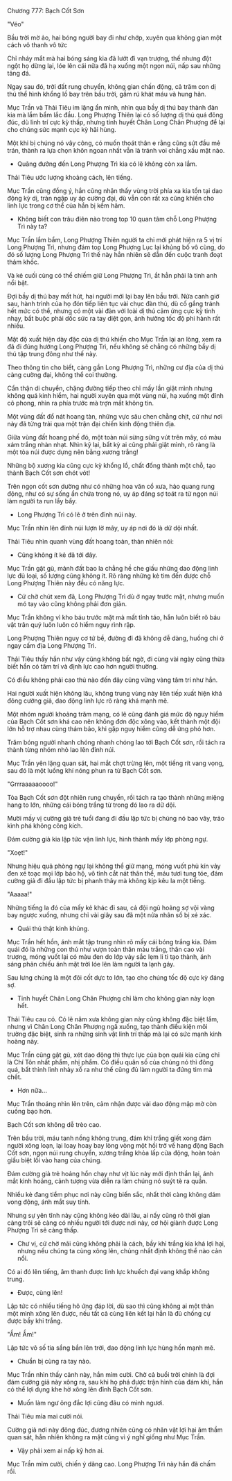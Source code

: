 




Chương 777: Bạch Cốt Sơn


"Véo"

Bầu trời mờ ảo, hai bóng người bay đi như chớp, xuyên qua không gian một cách vô thanh vô tức

Chỉ nháy mắt mà hai bóng sáng kia đã lướt đi vạn trượng, thế nhưng đột ngột họ dừng lại, lóe lên cái nữa đã hạ xuống một ngọn núi, nấp sau những tảng đá.

Ngay sau đó, trời đất rung chuyển, không gian chấn động, cả trăm con dị thú thể hình khổng lồ bay trên bầu trời, gầm rú khát máu và hung hãn.

Mục Trần và Thải Tiêu im lặng ẩn mình, nhìn qua bầy dị thú bay thành đàn kia mà lẩm bẩm lắc đầu. Long Phượng Thiên lại có số lượng dị thú quá đông đúc, dù linh trí cực kỳ thấp, nhưng tinh huyết Chân Long Chân Phượng để lại cho chúng sức mạnh cực kỳ hãi hùng.

Một khi bị chúng nó vây công, có muốn thoát thân e rằng cũng sứt đầu mẻ trán, thành ra lựa chọn khôn ngoan nhất vẫn là tránh voi chẳng xấu mặt nào.

- Quãng đưởng đến Long Phượng Trì kia có lẽ không còn xa lắm.

Thải Tiêu ước lượng khoảng cách, lên tiếng.

Mục Trần cũng đồng ý, hắn cũng nhận thấy vùng trời phía xa kia tồn tại dao động kỳ dị, tràn ngập uy áp cường đại, dù vẫn còn rất xa cũng khiến cho linh lực trong cơ thể của hắn bị kềm hãm.

- Không biết con trâu điên nào trong top 10 quan tâm chỗ Long Phượng Trì này ta?

Mục Trần lẩm bẩm, Long Phượng Thiên người ta chỉ mới phát hiện ra 5 vị trí Long Phượng Trì, nhưng đám top Long Phượng Lục lại khủng bố vô cùng, do đó số lượng Long Phượng Trì thế này hẳn nhiên sẽ dẫn đến cuộc tranh đoạt thảm khốc.

Và kẻ cuối cùng có thể chiếm giữ Long Phượng Trì, ắt hẳn phải là tinh anh nổi bật.

Đợi bầy dị thú bay mất hút, hai người mới lại bay lên bầu trời. Nửa canh giờ sau, hành trình của họ đón tiếp liên tục vài chục đàn thú, dù cố gắng tránh hết mức có thể, nhưng có một vài đàn với loài dị thú cảm ứng cực kỳ tinh nhạy, bắt buộc phải dốc sức ra tay diệt gọn, ảnh hưởng tốc độ phi hành rất nhiều.

Mật độ xuất hiện dày đặc của dị thú khiến cho Mục Trần lại an lòng, xem ra đã đi đúng hướng Long Phượng Trì, nếu không sẽ chẳng có những bầy dị thú tập trung đông như thế này.

Theo thông tin cho biết, càng gần Long Phượng Trì, những cư địa của dị thú càng cường đại, không thể coi thường.

Cẩn thận di chuyển, chặng đường tiếp theo chỉ mấy lần giật mình nhưng không quá kinh hiểm, hai người xuyên qua một vùng núi, hạ xuống một đỉnh cô phong, nhìn ra phía trước mà trợn mắt không tin.

Một vùng đất đổ nát hoang tàn, những vực sâu chen chằng chịt, cứ như nơi này đã từng trải qua một trận đại chiến kinh động thiên địa.

Giữa vùng đất hoang phế đó, một toàn núi sừng sững vút trên mây, có màu xám trắng nhàn nhạt. Nhìn kỹ lại, bất kỳ ai cũng phải giật mình, rõ ràng là một tòa núi được dựng nên bằng xương trắng!

Những bộ xương kia cũng cực kỳ khổng lồ, chất đống thành một chỗ, tạo thành Bạch Cốt sơn chót vót!

Trên ngọn cốt sơn dường như có những hoa văn cổ xưa, hào quang rung động, như có sự sống ẩn chứa trong nó, uy áp đáng sợ toát ra từ ngọn núi làm người ta run lẩy bẩy.

- Long Phượng Trì có lẽ ở trên đỉnh núi này.

Mục Trần nhìn lên đỉnh núi lượn lờ mây, uy áp nơi đó là dữ dội nhất.

Thải Tiêu nhìn quanh vùng đất hoang toàn, thản nhiên nói:

- Cũng không ít kẻ đã tới đây.

Mục Trần gật gù, mảnh đất bao la chẳng hề che giấu những dao động linh lực đủ loại, số lượng cũng không ít. Rõ ràng những kẻ tìm đến được chỗ Long Phượng Thiên này đều có năng lực.

- Cứ chờ chút xem đã, Long Phượng Trì dù ở ngay trước mặt, nhưng muốn mó tay vào cũng không phải đơn giản.

Mục Trần không vì kho báu trước mặt mà mất tỉnh táo, hắn luôn biết rõ báu vật trân quý luôn luôn có hiểm nguy rình rập.

Long Phượng Thiên nguy cơ tứ bề, đường đi đã không dễ dàng, huống chi ở ngay cấm địa Long Phượng Trì.

Thải Tiêu thấy hắn như vậy cũng không bất ngờ, đi cùng vài ngày cũng thừa biết hắn có tâm trí và định lực cao hơn người thường.

Có điều không phải cao thủ nào đến đây cũng vững vàng tâm trí như hắn.

Hai người xuất hiện không lâu, không trung vùng này liên tiếp xuất hiện khá đông cường giả, dao động linh lực rõ ràng khá mạnh mẽ.

Một nhóm người khoảng trăm mạng, có lẽ cũng đánh giá mức độ nguy hiểm của Bạch Cốt sơn khá cao nên không đơn độc xông vào, kết thành một đội lớn hỗ trợ nhau cùng thám bảo, khi gặp nguy hiểm cũng dễ ứng phó hơn.

Trăm bóng người nhanh chóng nhanh chóng lao tới Bạch Cốt sơn, rồi tách ra thành từng nhóm nhỏ lao lên đỉnh núi.

Mục Trần yên lặng quan sát, hai mắt chợt trừng lên, một tiếng rít vang vọng, sau đó là một luồng khí nóng phun ra từ Bạch Cốt sơn.

"Grrraaaaaoooo!"

Tòa Bạch Cốt sơn đột nhiên rung chuyển, rồi tách ra tạo thành những miệng hang to lớn, những cái bóng trắng từ trong đó lao ra dữ dội.

Mười mấy vị cường giả trẻ tuổi đang đi đầu lập tức bị chúng nó bao vây, trảo kình phá không công kích.

Đám cường giả kia lập tức vận linh lực, hình thành mấy lớp phòng ngự.

"Xoẹt!"

Nhưng hiệu quả phòng ngự lại không thể giữ mạng, móng vuốt phủ kín vảy đen xé toạc mọi lớp bảo hộ, vô tình cắt nát thân thể, máu tươi tung tóe, đám cường giả đi đầu lập tức bị phanh thây mà không kịp kêu la một tiếng.

"Aaaaa!"

Những tiếng la đó của mấy kẻ khác đi sau, cả đội ngũ hoảng sợ vội vàng bay ngược xuống, nhưng chỉ vài giây sau đã một nửa nhân số bị xé xác.

- Quái thú thật kinh khủng.

Mục Trần hết hồn, ánh mắt tập trung nhìn rõ mấy cái bóng trắng kia. Đám quái đó là những con thú như vượn toàn thân màu trắng, thân cao vài trượng, móng vuốt lại có màu đen do lớp vảy sắc lẹm li ti tạo thành, ánh sáng phản chiếu ánh mặt trời lóe lên làm người ta lạnh gáy.

Sau lưng chúng là một đôi cốt dực to lớn, tạo cho chúng tốc độ cực kỳ đáng sợ.

- Tinh huyết Chân Long Chân Phượng chỉ làm cho không gian này loạn hết.

Thải Tiêu cau có. Có lẽ năm xưa không gian này cũng không đặc biệt lắm, nhưng vì Chân Long Chân Phượng ngã xuống, tạo thành điều kiện môi trường đặc biệt, sinh ra những sinh vật linh trí thấp mà lại có sức mạnh kinh hoàng này.

Mục Trần cũng gật gù, xét dao động thì thực lực của bọn quái kia cũng chỉ là Chí Tôn nhất phẩm, nhị phẩm. Có điều quân số của chúng nó thì đông quá, bất thình lình nhảy xổ ra như thế cũng đủ làm người ta đứng tim mà chết.

- Hơn nữa...

Mục Trần thoáng nhìn lên trên, cảm nhận được vài dao động mập mờ còn cuồng bạo hơn.

Bạch Cốt sơn không dễ trèo cao.

Trên bầu trời, máu tanh nồng không trung, đám khỉ trắng giết xong đám người xông loạn, lại loay hoay bay lòng vòng một hồi trở về hang động Bạch Cốt sơn, ngọn núi rung chuyển, xương trắng khỏa lấp cửa động, hoàn toàn giấu biệt lối vào hang của chúng.

Đám cường giả trẻ hoảng hồn chạy như vịt lúc này mới định thần lại, ánh mắt kinh hoảng, cảnh tượng vừa diễn ra làm chúng nó suýt tè ra quần.

Nhiều kẻ đang tiềm phục nơi này cũng biến sắc, nhất thời càng không dám vong động, ánh mắt suy tính.

Nhưng sự yên tĩnh này cũng không kéo dài lâu, ai nấy cũng rõ thời gian càng trôi sẽ càng có nhiều người tới được nơi này, cơ hội giành được Long Phượng Trì sẽ càng thấp.

- Chư vị, cứ chờ mãi cũng không phải là cách, bầy khỉ trắng kia khá lợi hại, nhưng nếu chúng ta cùng xông lên, chúng nhất định không thể nào cản nổi.

Có ai đó lên tiếng, âm thanh được linh lực khuếch đại vang khắp không trung.

- Được, cùng lên!

Lập tức có nhiều tiếng hô ứng đáp lời, dù sao thì cũng không ai một thân một mình xông lên được, nếu tất cả cùng liên kết lại hẳn là đủ chống cự được bầy khỉ trắng.

"Ầm! Ầm!"

Lập tức vô số tia sắng bắn lên trời, dao động linh lực hùng hồn mạnh mẽ.

- Chuẩn bị cùng ra tay nào.

Mục Trần nhìn thấy cảnh này, hắn mỉm cười. Chờ cả buổi trời chính là đợi đám cường giả này xông ra, sau khi họ phá được trận hình của đám khỉ, hắn có thể lợi dụng khe hở xông lên đỉnh Bạch Cốt sơn.

- Muốn làm ngư ông đắc lợi cũng đâu có mình ngươi.

Thải Tiêu mỉa mai cười nói.

Cường giả nơi này đông đúc, đương nhiên cũng có nhân vật lợi hại âm thầm quan sát, hẳn nhiên không ra mặt cũng vì ý nghĩ giống như Mục Trần.

- Vậy phải xem ai nấp kỹ hơn ai.

Mục Trần mỉm cười, chiến ý dâng cao. Long Phượng Trì này hắn đã chấm rồi.





